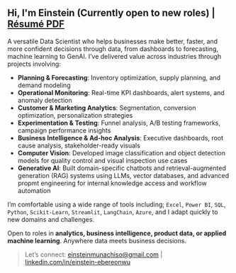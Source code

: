 <h2>Hi, I'm Einstein (Currently open to new roles) | 
 <a href="https://drive.google.com/file/d/1GHRHK9UJ4XgjFGaoqSKJCnMwDVSc0PN3/view?usp=sharing">Résumé PDF</a>
 </h2>

A versatile Data Scientist who helps businesses make better, faster, and more confident decisions through data, from dashboards to forecasting, machine learning to GenAI.
I’ve delivered value across industries through projects involving:   

- **Planning & Forecasting**: Inventory optimization, supply planning, and demand modeling
- **Operational Monitoring**: Real-time KPI dashboards, alert systems, and anomaly detection
- **Customer & Marketing Analytics**: Segmentation, conversion optimization, personalization strategies
- **Experimentation & Testing**: Funnel analysis, A/B testing frameworks, campaign performance insights
- **Business Intelligence & Ad-hoc Analysis**: Executive dashboards, root cause analysis, stakeholder-ready visuals
- **Computer Vision**: Developed image classification and object detection models for quality control and visual inspection use cases
- **Generative AI**: Built domain-specific chatbots and retrieval-augmented generation (RAG) systems using LLMs, vector databases, and advanced propmt engineering for internal knowledge access and workflow automation

I’m comfortable using a wide range of tools including; `Excel`, `Power BI`, `SQL`, `Python`, `Scikit-Learn`, `Streamlit`, `LangChain`, `Azure`, and I adapt quickly to new domains and challenges.   

Open to roles in **analytics, business intelligence, product data, or applied machine learning**. Anywhere data meets business decisions.   

> Let’s connect: [einsteinmunachiso@gmail.com](mailto:einsteinmunachiso@gmail.com) | [linkedin.com/in/einstein-ebereonwu](https://www.linkedin.com/in/einstein-ebereonwu/)
